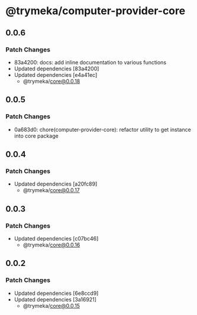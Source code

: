 # @trymeka/computer-provider-core

## 0.0.6

### Patch Changes

- 83a4200: docs: add inline documentation to various functions
- Updated dependencies [83a4200]
- Updated dependencies [e4a41ec]
  - @trymeka/core@0.0.18

## 0.0.5

### Patch Changes

- 0a683d0: chore(computer-provider-core): refactor utility to get instance into core package

## 0.0.4

### Patch Changes

- Updated dependencies [a20fc89]
  - @trymeka/core@0.0.17

## 0.0.3

### Patch Changes

- Updated dependencies [c07bc46]
  - @trymeka/core@0.0.16

## 0.0.2

### Patch Changes

- Updated dependencies [6e8ccd9]
- Updated dependencies [3a16921]
  - @trymeka/core@0.0.15
